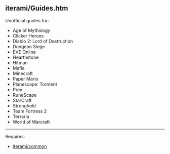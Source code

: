iterami/Guides.htm
------------------

Unofficial guides for:
* Age of Mythology
* Clicker Heroes
* Diablo 2: Lord of Destruction
* Dungeon Siege
* EVE Online
* Hearthstone
* Hitman
* Mafia
* Minecraft
* Paper Mario
* Planescape: Torment
* Prey
* RuneScape
* StarCraft
* Stronghold
* Team Fortress 2
* Terraria
* World of Warcraft

---

Requires:
* [iterami/common](https://github.com/iterami/common)
